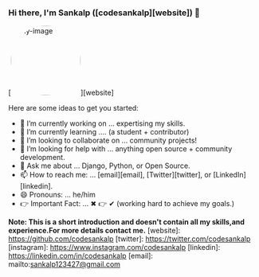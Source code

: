 ### Hi there, I'm Sankalp ([codesankalp][website]) 👋

[<img src="https://i.ibb.co/jVBGJbN/my-image.png" alt="my-image" border="0" style="border-radius: 50%;width:140px" />][website]

Here are some ideas to get you started:

- 🔭 I’m currently working on ... expertising my skills. 
- 🌱 I’m currently learning .... (a student + contributor)
- 👯 I’m looking to collaborate on ... community projects! 
- 🤔 I’m looking for help with ... anything open source + community development. 
- 💬 Ask me about ... Django, Python, or Open Source. 
- 📫 How to reach me: ... [email][email], [Twitter][twitter], or [LinkedIn][linkedin]. 
- 😄 Pronouns: ... he/him
- 👉 Important Fact: ... ✖ 👉 ✔ (working hard to achieve my goals.)

__Note: This is a short introduction and doesn't contain all my skills,and experience.For more details contact me.__
[website]: https://github.com/codesankalp
[twitter]: https://twitter.com/codesankalp
[instagram]: https://www.instagram.com/codesankalp
[linkedin]: https://linkedin.com/in/codesankalp
[email]: mailto:sankalp123427@gmail.com
